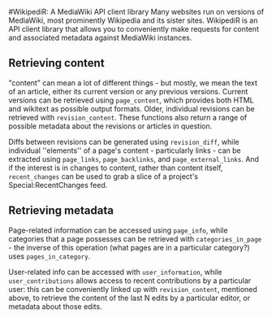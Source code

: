 <!--
%\VignetteEngine{knitr::knitr}
%\VignetteIndexEntry{urltools}
-->

#WikipediR: A MediaWiki API client library
Many websites run on versions of MediaWiki, most prominently Wikipedia and its sister sites. WikipediR is an API client library that allows you to conveniently make requests for content and associated metadata against MediaWiki instances.

## Retrieving content
"content" can mean a lot of different things - but mostly, we mean the text of an article, either its current version or any previous versions. Current versions can be retrieved using <code>page\_content</code>, which provides both HTML and wikitext as possible output formats. Older, individual revisions can be retrieved with <code>revision\_content</code>. These functions also return a range of possible metadata about the revisions or articles in question.

Diffs between revisions can be generated using <code>revision\_diff</code>, while individual ''elements'' of a page's content - particularly links - can be extracted using <code>page\_links</code>, <code>page\_backlinks</code>, and <code>page\_external\_links</code>. And if the interest is in changes to content, rather than content itself, <code>recent\_changes</code> can be used to grab a slice of a project's Special:RecentChanges feed.

## Retrieving metadata
Page-related information can be accessed using <code>page\_info</code>, while categories that a page possesses can be retrieved with <code>categories\_in\_page</code> - the inverse of this operation (what pages are in a particular category?) uses <code>pages\_in\_category</code>.

User-related info can be accessed with <code>user\_information</code>, while <code>user\_contributions</code> allows access to recent contributions by a particular user: this can be conveniently linked up with <code>revision\_content</code>, mentioned above, to retrieve the content of the last N edits by a particular editor, or metadata about those edits.
